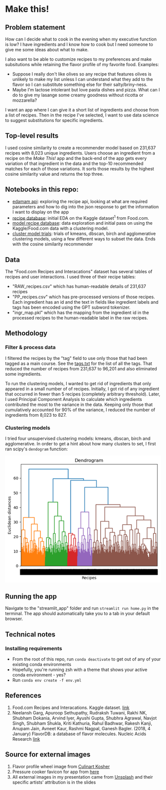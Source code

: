 # Make this!

## Problem statement
How can I decide what to cook in the evening when my executive function is low? I have ingredients and I know how 
to cook but I need someone to give me some ideas about what to make. 

I also want to be able to customize recipes to my preferences and make subsitutions while retaining the flavor profile of 
my favorite food. Examples:
- Suppose I really don't like olives so any recipe that features olives is unlikely to make my list unless I can understand what they
    add to the flavor so I can substitute something else for their salty/briny-ness.
- Maybe I'm lactose intolerant but love pasta dishes and pizza. What can I do to give my lasange some creamy goodness without ricotta 
    or mozzarella?

I want an app where I can give it a short list of ingredients and choose from a list of recipes. Then in the recipe I've selected,
I want to use data science to suggest substitutions for specific ingredients.

## Top-level results
I used cosine similarity to create a recommender model based on 231,637 recipes with 8,023 unique ingredients. Users choose an ingredient
from a recipe on the *Make This!* app and the back-end of the app gets every variation of that ingredient in the data and the top-10 
recommended matches for each of those variations. It sorts those results by the highest cosine similarity value and returns the top three.


## Notebooks in this repo:
- [edamam api](/notebooks/edamam_recipe_api.ipynb): exploring the recipe api, looking at what are required parameters and how to dig into the json
response to get the information I want to display on the app
- [recipe database](/notebooks/recipe_database.ipynb): initial EDA on the Kaggle dataset<sup>1</sup> from Food.com.
- [model recipe database](/notebooks/model_recipe_database.ipynb): data exploration and initial pass on using the Kaggle/Food.com data with a clustering model. 
- [cluster model trials](/notebooks/cluster_model_trials.ipynb): trials of kmeans, dbscan, birch and agglomerative clustering models, using a few different
ways to subset the data. Ends with the cosine similarity recommender


## Data
The "Food.com Recipes and Interacations" dataset has several tables of recipes and user interactions. I used three of their recipe tables:
- "RAW_recipes.csv" which has human-readable details of 231,637 recipes
- "PP_recipes.csv" which has pre-processed versions of those recipes. Each ingredient has an id and the text in fields like ingredient labels and tags
has been encoded using the GPT subword tokenizer.
- "ingr_map.pkl" which has the mapping from the ingredient id in the processed recipes to the human-readable label in the raw recipes.


## Methodology
### Filter & process data
I filtered the recipes by the "tag" field to use only those that had been tagged as a main course. See the [tags.txt](/data/generated_data/tags.txt) for
the list of all the tags. That reduced the number of recipes from 231,637 to 96,201 and also eliminated some ingredients.

To run the clustering models, I wanted to get rid of ingredients that only appeared in a small number of of recipes. Initially, I got rid of any 
ingredient that occurred in fewer than 5 recipes (completely arbitrary threshold). Later, I used Principal Component Analysis to calculate which 
ingredients contributed the most to the variance in the data. Keeping only those that cumulatively accounted for 90% of the variance, I reduced the 
number of ingredients from 8,023 to 827.

### Clustering models
I tried four unsupervised clustering models: kmeans, dbscan, birch and agglomerative. In order to get a hint about how many clusters to set, I first 
ran scipy's `dendogram` function:

![dendrogram](/images/scipy_dendrogram.png)


## Running the app
Navigate to the "streamlit_app" folder and run `streamlit run home.py` in the terminal. The app
should automatically take you to a tab in your default browser.

## Technical notes
### Installing requirements
- From the root of this repo, run `conda deactivate` to get out of any of your existing conda environments
- Hopefully, you're running zsh with a theme that shows your active conda environment - yes?
- Run `conda env create -f env.yml`


## References
1. Food.com Recipes and Interacations. Kaggle dataset. [link](https://www.kaggle.com/datasets/shuyangli94/food-com-recipes-and-user-interactions/data)
1. Neelansh Garg, Apuroop Sethupathy, Rudraksh Tuwani, Rakhi NK, Shubham Dokania, Arvind Iyer, Ayushi Gupta, Shubhra Agrawal, Navjot Singh, Shubham Shukla, Kriti Kathuria, Rahul Badhwar, Rakesh Kanji, Anupam Jain, Avneet Kaur, Rashmi Nagpal, Ganesh Bagler. (2018, 4 January) FlavorDB: a database of flavor molecules. Nucleic Acids Research [link](https://academic.oup.com/nar/article/46/D1/D1210/4559748#107188690)

## Source for external images
1. Flavor profile wheel image from [Culinart Kosher](https://cooking.marcgottlieb.com/2014/11/flavor-profile/)
2. Pressure cooker favicon for app from [here](https://www.flaticon.com/packs/cooking-178?word=cooking)
3. All external images in my presentation came from [Unsplash](https://unsplash.com/) and their specific artists' attribution is in the slides
